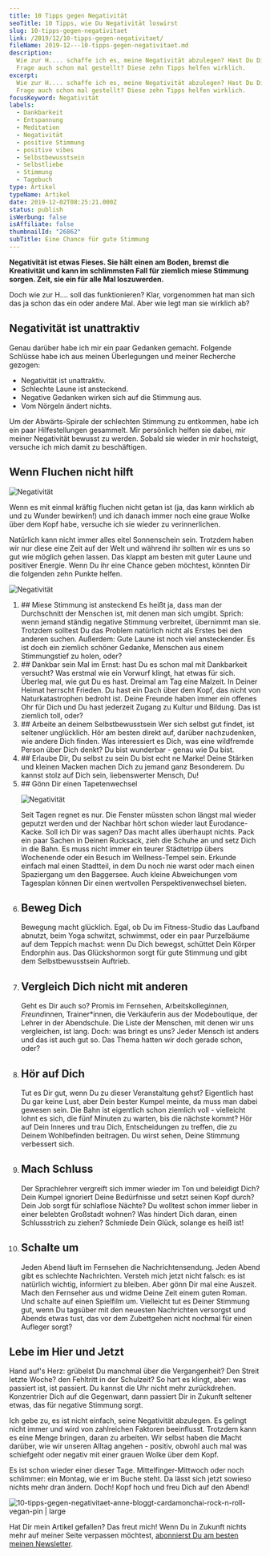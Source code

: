 ```yaml
---
title: 10 Tipps gegen Negativität
seoTitle: 10 Tipps, wie Du Negativität loswirst
slug: 10-tipps-gegen-negativitaet
link: /2019/12/10-tipps-gegen-negativitaet/
fileName: 2019-12---10-tipps-gegen-negativitaet.md
description:
  Wie zur H.... schaffe ich es, meine Negativität abzulegen? Hast Du Dir diese
  Frage auch schon mal gestellt? Diese zehn Tipps helfen wirklich.
excerpt:
  Wie zur H.... schaffe ich es, meine Negativität abzulegen? Hast Du Dir diese
  Frage auch schon mal gestellt? Diese zehn Tipps helfen wirklich.
focusKeyword: Negativität
labels:
  - Dankbarkeit
  - Entspannung
  - Meditation
  - Negativität
  - positive Stimmung
  - positive vibes
  - Selbstbewusstsein
  - Selbstliebe
  - Stimmung
  - Tagebuch
type: Artikel
typeName: Artikel
date: 2019-12-02T08:25:21.000Z
status: publish
isWerbung: false
isAffiliate: false
thumbnailId: "26862"
subTitle: Eine Chance für gute Stimmung
---
```


<strong>Negativität ist etwas Fieses. Sie hält einen am Boden, bremst die
Kreativität und kann im schlimmsten Fall für ziemlich miese Stimmung sorgen.
Zeit, sie ein für alle Mal loszuwerden.</strong>

Doch wie zur H.... soll das funktionieren? Klar, vorgenommen hat man sich das ja
schon das ein oder andere Mal. Aber wie legt man sie wirklich ab?

## Negativität ist unattraktiv

Genau darüber habe ich mir ein paar Gedanken gemacht. Folgende Schlüsse habe ich
aus meinen Überlegungen und meiner Recherche gezogen:

<ul>
    <li>Negativität ist unattraktiv.</li>
    <li>Schlechte Laune ist ansteckend.</li>
    <li>Negative Gedanken wirken sich auf die Stimmung aus.</li>
    <li>Vom Nörgeln ändert nichts.</li>
</ul>

Um der Abwärts-Spirale der schlechten Stimmung zu entkommen, habe ich ein paar
Hilfestellungen gesammelt. Mir persönlich helfen sie dabei, mir meiner
Negativität bewusst zu werden. Sobald sie wieder in mir hochsteigt, versuche ich
mich damit zu beschäftigen.

## Wenn Fluchen nicht hilft

![Negativität](http://cardamonchai.com/wp-content/uploads/2019/11/Design-ohne-Titel-2-400x300.jpg "Es kann nicht immer alles eitel Sonnenschein sein...")

Wenn es mit einmal kräftig fluchen nicht getan ist (ja, das kann wirklich ab und
zu Wunder bewirken!) und ich danach immer noch eine graue Wolke über dem Kopf
habe, versuche ich sie wieder zu verinnerlichen.

Natürlich kann nicht immer alles eitel Sonnenschein sein. Trotzdem haben wir nur
diese eine Zeit auf der Welt und während ihr sollten wir es uns so gut wie
möglich gehen lassen. Das klappt am besten mit guter Laune und positiver
Energie. Wenn Du ihr eine Chance geben möchtest, könnten Dir  die folgenden zehn
Punkte helfen.

![Negativität](http://cardamonchai.com/wp-content/uploads/2019/11/Design-ohne-Titel-5-400x300.png "Du musst nicht immer gleich in die Ferne schweifen...")

<ol>
    <li>
## Miese Stimmung ist ansteckend
Es heißt ja, dass man der Durchschnitt der Menschen ist, mit denen man sich umgibt. Sprich: wenn jemand ständig negative Stimmung verbreitet, übernimmt man sie. Trotzdem solltest Du das Problem natürlich nicht als Erstes bei den anderen suchen. Außerdem: Gute Laune ist noch viel ansteckender. Es ist doch ein ziemlich schöner Gedanke, Menschen aus einem Stimmungstief zu holen, oder?</li>
    <li>
## Dankbar sein
Mal im Ernst: hast Du es schon mal mit Dankbarkeit versucht? Was erstmal wie ein Vorwurf klingt, hat etwas für sich. Überleg mal, wie gut Du es hast. Dreimal am Tag eine Malzeit. In Deiner Heimat herrscht Frieden. Du hast ein Dach über dem Kopf, das nicht von Naturkatastrophen bedroht ist. Deine Freunde haben immer ein offenes Ohr für Dich und Du hast jederzeit Zugang zu Kultur und Bildung. Das ist ziemlich toll, oder?</li>
    <li>
## Arbeite an deinem Selbstbewusstsein
Wer sich selbst gut findet, ist seltener unglücklich. Hör am besten direkt auf, darüber nachzudenken, wie andere Dich finden. Was interessiert es Dich, was eine wildfremde Person über Dich denkt? Du bist wunderbar - genau wie Du bist.</li>
    <li>
## Erlaube Dir, Du selbst zu sein
Du bist echt ne Marke! Deine Stärken und kleinen Macken machen Dich zu jemand ganz Besonderem. Du kannst stolz auf Dich sein, liebenswerter Mensch, Du!</li>
    <li>
## Gönn Dir einen Tapetenwechsel

![Negativität](http://cardamonchai.com/wp-content/uploads/2019/11/Design-ohne-Titel-1-400x300.jpg "Erfreue Dich an schönen Dingen...")

Seit Tagen regnet es nur. Die Fenster müssten schon längst mal wieder geputzt
werden und der Nachbar hört schon wieder laut Eurodance-Kacke. Soll ich Dir was
sagen? Das macht alles überhaupt nichts. Pack ein paar Sachen in Deinen
Rucksack, zieh die Schuhe an und setz Dich in die Bahn. Es muss nicht immer ein
teurer Städtetripp übers Wochenende oder ein Besuch im Wellness-Tempel sein.
Erkunde einfach mal einen Stadtteil, in dem Du noch nie warst oder mach einen
Spaziergang um den Baggersee. Auch kleine Abweichungen vom Tagesplan können Dir
einen wertvollen Perspektivenwechsel bieten.</li> <li>

## Beweg Dich

Bewegung macht glücklich. Egal, ob Du im Fitness-Studio das Laufband abnutzt,
beim Yoga schwitzt, schwimmst, oder ein paar Purzelbäume auf dem Teppich machst:
wenn Du Dich bewegst, schüttet Dein Körper Endorphin aus. Das Glückshormon sorgt
für gute Stimmung und gibt dem Selbstbewusstsein Auftrieb.</li> <li>

## Vergleich Dich nicht mit anderen

Geht es Dir auch so? Promis im Fernsehen, Arbeitskolleg*innen, Freund*innen,
Trainer\*innen, die Verkäuferin aus der Modeboutique, der Lehrer in der
Abendschule. Die Liste der Menschen, mit denen wir uns vergleichen, ist lang.
Doch: was bringt es uns? Jeder Mensch ist anders und das ist auch gut so. Das
Thema hatten wir doch gerade schon, oder?</li> <li>

## Hör auf Dich

Tut es Dir gut, wenn Du zu dieser Veranstaltung gehst? Eigentlich hast Du gar
keine Lust, aber Dein bester Kumpel meinte, da muss man dabei gewesen sein. Die
Bahn ist eigentlich schon ziemlich voll - vielleicht lohnt es sich, die fünf
Minuten zu warten, bis die nächste kommt? Hör auf Dein Inneres und trau Dich,
Entscheidungen zu treffen, die zu Deinem Wohlbefinden beitragen. Du wirst sehen,
Deine Stimmung verbessert sich.</li> <li>

## Mach Schluss

Der Sprachlehrer vergreift sich immer wieder im Ton und beleidigt Dich? Dein
Kumpel ignoriert Deine Bedürfnisse und setzt seinen Kopf durch? Dein Job sorgt
für schlaflose Nächte? Du wolltest schon immer lieber in einer belebten
Großstadt wohnen? Was hindert Dich daran, einen Schlussstrich zu ziehen?
Schmiede Dein Glück, solange es heiß ist!</li> <li>

## Schalte um

Jeden Abend läuft im Fernsehen die Nachrichtensendung. Jeden Abend gibt es
schlechte Nachrichten. Versteh mich jetzt nicht falsch: es ist natürlich
wichtig, informiert zu bleiben. Aber gönn Dir mal eine Auszeit. Mach den
Fernseher aus und widme Deine Zeit einem guten Roman. Und schalte auf einen
Spielfilm um. Vielleicht tut es Deiner Stimmung gut, wenn Du tagsüber mit den
neuesten Nachrichten versorgst und Abends etwas tust, das vor dem Zubettgehen
nicht nochmal für einen Aufleger sorgt?</li>

</ol>

## Lebe im Hier und Jetzt

Hand auf's Herz: grübelst Du manchmal über die Vergangenheit? Den Streit letzte
Woche? den Fehltritt in der Schulzeit? So hart es klingt, aber: was passiert
ist, ist passiert. Du kannst die Uhr nicht mehr zurückdrehen. Konzentrier Dich
auf die Gegenwart, dann passiert Dir in Zukunft seltener etwas, das für negative
Stimmung sorgt.

Ich gebe zu, es ist nicht einfach, seine Negativität abzulegen. Es gelingt nicht
immer und wird von zahlreichen Faktoren beeinflusst. Trotzdem kann es eine Menge
bringen, daran zu arbeiten. Wir selbst haben die Macht darüber, wie wir unseren
Alltag angehen - positiv, obwohl auch mal was schiefgeht oder negativ mit einer
grauen Wolke über dem Kopf.

Es ist schon wieder einer dieser Tage. Mittelfinger-Mittwoch oder noch
schlimmer: ein Montag, wie er im Buche steht. Da lässt sich jetzt sowieso nichts
mehr dran ändern. Doch! Kopf hoch und freu Dich auf den Abend!

![10-tipps-gegen-negativitaet-anne-bloggt-cardamonchai-rock-n-roll-vegan-pin | large](http://cardamonchai.com/wp-content/uploads/2019/12/Tipps-gegen-Negativität-2-520x780.png)

Hat Dir mein Artikel gefallen? Das freut mich! Wenn Du in Zukunft nichts mehr
auf meiner Seite verpassen möchtest, <a href="#newsletter">abonnierst Du am
besten meinen Newsletter</a>.
